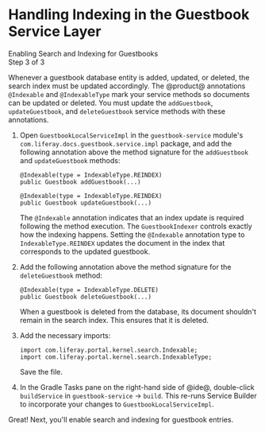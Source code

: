 # Handling Indexing in the Guestbook Service Layer [](id=handling-indexing-in-the-guestbook-service-layer)

<div class="learn-path-step">
    <p>Enabling Search and Indexing for Guestbooks<br>Step 3 of 3</p>
</div>

Whenever a guestbook database entity is added, updated, or deleted, the search 
index must be updated accordingly. The @product@ annotations `@Indexable` and 
`@IndexableType` mark your service methods so documents can be updated or 
deleted. You must update the `addGuestbook`, `updateGuestbook`, and 
`deleteGuestbook` service methods with these annotations. 

1.  Open `GuestbookLocalServiceImpl` in the `guestbook-service` module's 
    `com.liferay.docs.guestbook.service.impl` package, and add the following 
    annotation above the method signature for the `addGuestbook` and 
    `updateGuestbook` methods:

        @Indexable(type = IndexableType.REINDEX)
        public Guestbook addGuestbook(...)

        @Indexable(type = IndexableType.REINDEX)
        public Guestbook updateGuestbook(...)

    The `@Indexable` annotation indicates that an index update is required
    following the method execution. The `GuestbookIndexer` controls exactly how 
    the indexing happens. Setting the `@Indexable` annotation type to 
    `IndexableType.REINDEX` updates the document in the index that corresponds
    to the updated guestbook. 

2.  Add the following annotation above the method signature for the 
    `deleteGuestbook` method: 

        @Indexable(type = IndexableType.DELETE)
        public Guestbook deleteGuestbook(...)

    When a guestbook is deleted from the database, its document shouldn't
    remain in the search index. This ensures that it is deleted.

3.  Add the necessary imports:

        import com.liferay.portal.kernel.search.Indexable;
        import com.liferay.portal.kernel.search.IndexableType;

    Save the file. 

4.  In the Gradle Tasks pane on the right-hand side of @ide@, double-click 
    `buildService` in `guestbook-service` &rarr; `build`. This re-runs Service 
    Builder to incorporate your changes to `GuestbookLocalServiceImpl`. 

Great! Next, you'll enable search and indexing for guestbook entries. 
